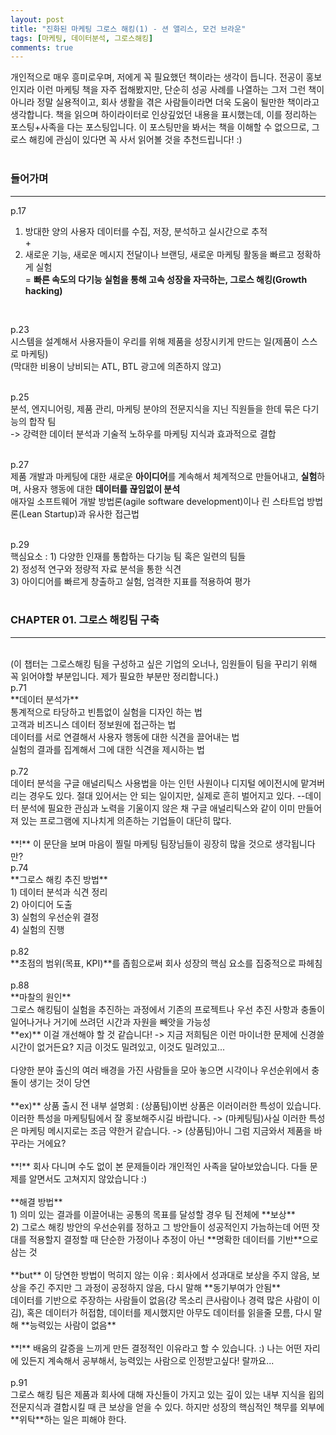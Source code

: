 ```yaml
---
layout: post
title: "진화된 마케팅 그로스 해킹(1) - 션 앨리스, 모건 브라운"
tags: [마케팅, 데이터분석, 그로스해킹]
comments: true
---
```

개인적으로 매우 흥미로우며, 저에게 꼭 필요했던 책이라는 생각이 듭니다. 전공이 홍보인지라 이런 마케팅 책을 자주 접해봤지만, 단순히 성공 사례를 나열하는 그저 그런 책이 아니라 정말 실용적이고, 회사 생활을 겪은 사람들이라면 더욱 도움이 될만한 책이라고 생각합니다. 책을 읽으며 하이라이터로 인상깊었던 내용을 표시했는데, 이를 정리하는 포스팅+사족을 다는 포스팅입니다. 이 포스팅만을 봐서는 책을 이해할 수 없으므로, 그로스 해킹에 관심이 있다면 꼭 사서 읽어볼 것을 추천드립니다! :)<br />
<br />
### 들어가며
- - -
p.17<br />
1) 방대한 양의 사용자 데이터를 수집, 저장, 분석하고 실시간으로 추적<br />
+<br />
2) 새로운 기능, 새로운 메시지 전달이나 브랜딩, 새로운 마케팅 활동을 빠르고 정확하게 실험<br />
= **빠른 속도의 다기능 실험을 통해 고속 성장을 자극하는, 그로스 해킹(Growth hacking)**<br />
<br />

p.23<br />
시스템을 설계해서 사용자들이 우리를 위해 제품을 성장시키게 만드는 일(제품이 스스로 마케팅)<br />
(막대한 비용이 낭비되는 ATL, BTL 광고에 의존하지 않고)<br />
<br />

p.25<br />
분석, 엔지니어링, 제품 관리, 마케팅 분야의 전문지식을 지닌 직원들을 한데 묶은 다기능의 합작 팀<br />
-> 강력한 데이터 분석과 기술적 노하우를 마케팅 지식과 효과적으로 결합<br />
<br />

p.27<br />
제품 개발과 마케팅에 대한 새로운 **아이디어**를 계속해서 체계적으로 만들어내고, **실험**하며, 사용자 행동에 대한 **데이터를 끊임없이 분석**<br/>
애자일 소프트웨어 개발 방법론(agile software development)이나 린 스타트업 방법론(Lean Startup)과 유사한 접근법<br />
<br />

p.29<br />
핵심요소 : 1) 다양한 인재를 통합하는 다기능 팀 혹은 일련의 팀들<br />
2) 정성적 연구와 정량적 자료 분석을 통한 식견<br />
3) 아이디어를 빠르게 창출하고 실험, 엄격한 지표를 적용하여 평가<br />
<br />

### CHAPTER 01. 그로스 해킹팀 구축
- - -
<br />
(이 챕터는 그로스해킹 팀을 구성하고 싶은 기업의 오너나, 임원들이 팀을 꾸리기 위해 꼭 읽어야할 부분입니다. 제가 필요한 부분만 정리합니다.)<br />
p.71<br />
**데이터 분석가**<br />
통계적으로 타당하고 빈틈없이 실험을 디자인 하는 법<br />
고객과 비즈니스 데이터 정보원에 접근하는 법<br />
데이터를 서로 연결해서 사용자 행동에 대한 식견을 끌어내는 법<br />
실험의 결과를 집계해서 그에 대한 식견을 제시하는 법<br />
<br />
p.72<br >
데이터 분석을 구글 애널리틱스 사용법을 아는 인턴 사원이나 디지털 에이전시에 맡겨버리는 경우도 있다. 절대 있어서는 안 되는 일이지만, 실제로 흔히 벌어지고 있다. --데이터 분석에 필요한 관심과 노력을 기울이지 않은 채 구글 애널리틱스와 같이 이미 만들어져 있는 프로그램에 지나치게 의존하는 기업들이 대단히 많다.<br />
<br />
**!** 이 문단을 보며 마음이 찔릴 마케팅 팀장님들이 굉장히 많을 것으로 생각됩니다만?
<br />
p.74<br />
**그로스 해킹 추진 방법**<br />
1) 데이터 분석과 식견 정리<br />
2) 아이디어 도출<br />
3) 실험의 우선순위 결정<br />
4) 실험의 진행<br />
<br />
p.82<br />
**초점의 범위(목표, KPI)**를 좁힘으로써 회사 성장의 핵심 요소를 집중적으로 파헤침<br />
<br />
p.88<br />
**마찰의 원인**<br />
그로스 해킹팀이 실험을 추진하는 과정에서 기존의 프로젝트나 우선 추진 사항과 충돌이 일어나거나 거기에 쓰려던 시간과 자원을 빼앗을 가능성<br />
**ex)** 이걸 개선해야 할 것 같습니다! -> 지금 저희팀은 이런 마이너한 문제에 신경쓸 시간이 없거든요? 지금 이것도 밀려있고, 이것도 밀려있고...<br />
<br />
다양한 분야 출신의 여러 배경을 가진 사람들을 모아 놓으면 시각이나 우선순위에서 충돌이 생기는 것이 당연<br />
<br />
**ex)** 상품 출시 전 내부 설명회 : (상품팀)이번 상품은 이러이러한 특성이 있습니다. 이러한 특성을 마케팅팀에서 잘 홍보해주시길 바랍니다. -> (마케팅팀)사실 이러한 특성은 마케팅 메시지로는 조금 약한거 같습니다. -> (상품팀)아니 그럼 지금와서 제품을 바꾸라는 거에요?<br />
<br />
**!** 회사 다니며 수도 없이 본 문제들이라 개인적인 사족을 달아보았습니다. 다들 문제를 알면서도 고쳐지지 않았습니다 :)<br />
<br />
**해결 방법**<br />
1) 의미 있는 결과를 이끌어내는 공통의 목표를 달성할 경우 팀 전체에 **보상**<br />
2) 그로스 해킹 방안의 우선순위를 정하고 그 방안들이 성공적인지 가늠하는데 어떤 잣대를 적용할지 결정할 때 단순한 가정이나 추정이 아닌 **명확한 데이터를 기반**으로 삼는 것<br />
<br />
**but** 이 당연한 방법이 먹히지 않는 이유 : 회사에서 성과대로 보상을 주지 않음, 보상을 주긴 주지만 그 과정이 공정하지 않음, 다시 말해 **동기부여가 안됨**<br />
데이터를 기반으로 주장하는 사람들이 없음(걍 목소리 큰사람이나 경력 많은 사람이 이김), 혹은 데이터가 허접함, 데이터를 제시했지만 아무도 데이터를 읽을줄 모름, 다시 말해 **능력있는 사람이 없음**<br />
<br />
**!** 배움의 갈증을 느끼게 만든 결정적인 이유라고 할 수 있습니다. :) 나는 어떤 자리에 있든지 계속해서 공부해서, 능력있는 사람으로 인정받고싶다! 랄까요... <br />
<br />
p.91<br />
그로스 해킹 팀은 제품과 회사에 대해 자신들이 가지고 있는 깊이 있는 내부 지식을 욉의 전문지식과 결합시킬 때 큰 보상을 얻을 수 있다. 하지만 성장의 핵심적인 책무를 외부에 **위탁**하는 일은 피해야 한다.<br />
<br />

